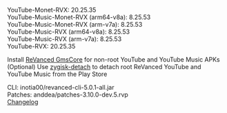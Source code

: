 YouTube-Monet-RVX: 20.25.35  
YouTube-Music-Monet-RVX (arm64-v8a): 8.25.53  
YouTube-Music-Monet-RVX (arm-v7a): 8.25.53  
YouTube-Music-RVX (arm64-v8a): 8.25.53  
YouTube-Music-RVX (arm-v7a): 8.25.53  
YouTube-RVX: 20.25.35  

Install [ReVanced GmsCore](https://github.com/ReVanced/GmsCore/releases/latest) for non-root YouTube and YouTube Music APKs  
(Optional) Use [zygisk-detach](https://github.com/j-hc/zygisk-detach/releases/latest) to detach root ReVanced YouTube and YouTube Music from the Play Store
  
CLI: inotia00/revanced-cli-5.0.1-all.jar  
Patches: anddea/patches-3.10.0-dev.5.rvp  
[Changelog](https://github.com/anddea/revanced-patches/releases/tag/v3.10.0-dev.5)  
